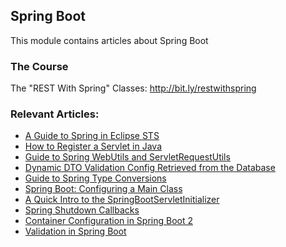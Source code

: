 ## Spring Boot

This module contains articles about Spring Boot

### The Course
The "REST With Spring" Classes: http://bit.ly/restwithspring

### Relevant Articles:

- [A Guide to Spring in Eclipse STS](https://www.baeldung.com/eclipse-sts-spring)
- [How to Register a Servlet in Java](https://www.baeldung.com/register-servlet)
- [Guide to Spring WebUtils and ServletRequestUtils](https://www.baeldung.com/spring-webutils-servletrequestutils)
- [Dynamic DTO Validation Config Retrieved from the Database](https://www.baeldung.com/spring-dynamic-dto-validation)
- [Guide to Spring Type Conversions](https://www.baeldung.com/spring-type-conversions)
- [Spring Boot: Configuring a Main Class](https://www.baeldung.com/spring-boot-main-class)
- [A Quick Intro to the SpringBootServletInitializer](https://www.baeldung.com/spring-boot-servlet-initializer)
- [Spring Shutdown Callbacks](https://www.baeldung.com/spring-shutdown-callbacks)
- [Container Configuration in Spring Boot 2](https://www.baeldung.com/embeddedservletcontainercustomizer-configurableembeddedservletcontainer-spring-boot)
- [Validation in Spring Boot](https://www.baeldung.com/spring-boot-bean-validation)
